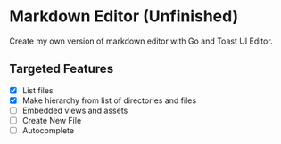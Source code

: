 # Markdown Editor (Unfinished)

Create my own version of markdown editor with Go and Toast UI Editor.

## Targeted Features

* [x] List files
* [x] Make hierarchy from list of directories and files
* [ ] Embedded views and assets
* [ ] Create New File
* [ ] Autocomplete
